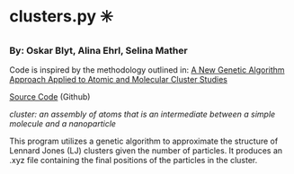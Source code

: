 # clusters.py :eight_spoked_asterisk:

### By: Oskar Blyt, Alina Ehrl, Selina Mather

Code is inspired by the methodology outlined in:
[A New Genetic Algorithm Approach Applied to
Atomic and Molecular Cluster Studies](https://doi.org/10.3389/fchem.2019.00707)

[Source Code](https://github.com/k-uu/Clusters) (Github)


*cluster: an assembly of atoms that is an intermediate between a simple
molecule and a nanoparticle*

This program utilizes a genetic algorithm to approximate the structure of Lennard Jones (LJ) 
clusters given the number of particles. It produces an .xyz file containing the final positions of the particles
in the cluster.



